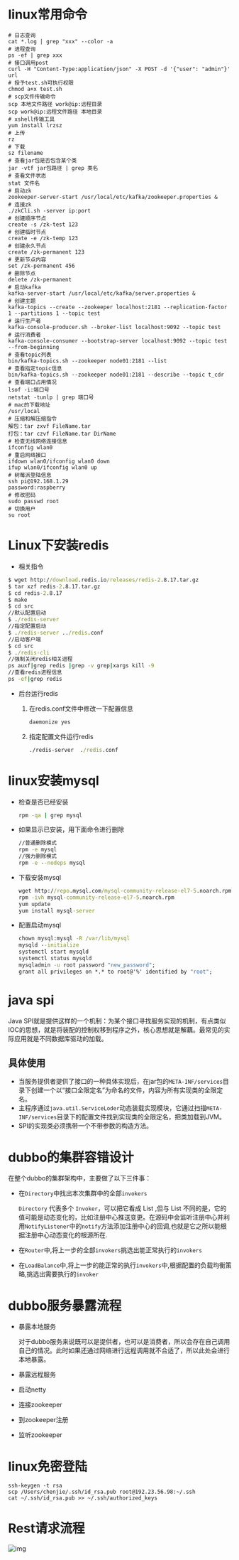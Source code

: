 # linux常用命令

```shell
# 日志查询
cat *.log | grep "xxx" --color -a 
# 进程查询
ps -ef | grep xxx 
# 接口调用post
curl -H "Content-Type:application/json" -X POST -d '{"user": "admin"}' url 
# 授予test.sh可执行权限
chmod a+x test.sh
# scp文件传输命令
scp 本地文件路径 work@ip:远程目录
scp work@ip:远程文件路径 本地目录
# xshell传输工具
yum install lrzsz
# 上传
rz
# 下载
sz filename
# 查看jar包是否包含某个类
jar -vtf jar包路径 | grep 类名
# 查看文件状态
stat 文件名
# 启动zk
zookeeper-server-start /usr/local/etc/kafka/zookeeper.properties &
# 连接zk
./zkCli.sh -server ip:port
# 创建顺序节点
create -s /zk-test 123
# 创建临时节点
create -e /zk-temp 123
# 创建永久节点
create /zk-permanent 123
# 更新节点内容
set /zk-permanent 456
# 删除节点
delete /zk-permanent
# 启动kafka
kafka-server-start /usr/local/etc/kafka/server.properties &
# 创建主题
kafka-topics --create --zookeeper localhost:2181 --replication-factor 1 --partitions 1 --topic test
# 运行生产者
kafka-console-producer.sh --broker-list localhost:9092 --topic test
# 运行消费者
kafka-console-consumer --bootstrap-server localhost:9092 --topic test --from-beginning
# 查看topic列表
bin/kafka-topics.sh --zookeeper node01:2181 --list
# 查看指定topic信息
bin/kafka-topics.sh --zookeeper node01:2181 --describe --topic t_cdr
# 查看端口占用情况
lsof -i:端口号
netstat -tunlp | grep 端口号
# mac的下载地址
/usr/local
# 压缩和解压缩指令
解包：tar zxvf FileName.tar
打包：tar czvf FileName.tar DirName
# 检查无线网络连接信息
ifconfig wlan0
# 重启网络接口
ifdown wlan0/ifconfig wlan0 down
ifup wlan0/ifconfig wlan0 up
# 树莓派登陆信息
ssh pi@192.168.1.29
password:raspberry
# 修改密码
sudo passwd root
# 切换用户
su root
```

# Linux下安装redis

* 相关指令

```cmd
$ wget http://download.redis.io/releases/redis-2.8.17.tar.gz
$ tar xzf redis-2.8.17.tar.gz
$ cd redis-2.8.17
$ make
$ cd src
//默认配置启动
$ ./redis-server
//指定配置启动
$ ./redis-server ../redis.conf
//启动客户端
$ cd src
$ ./redis-cli
//强制关闭redis相关进程
ps auxf|grep redis |grep -v grep|xargs kill -9
//查看redis进程信息
ps -ef|grep redis
```

* 后台运行redis

  1. 在redis.conf文件中修改一下配置信息

     ```cmd
     daemonize yes
     ```

  2. 指定配置文件运行redis

     ```cmd
     ./redis-server  ./redis.conf
     ```

# linux安装mysql 

* 检查是否已经安装 

  ```cmd
  rpm -qa | grep mysql 
  ```

* 如果显示已安装，用下面命令进行删除 

  ```cmd
  //普通删除模式 
  rpm -e mysql 
  //强力删除模式 
  rpm -e --nodeps mysql 
  ```

* 下载安装mysql 

  ```cmd
  wget http://repo.mysql.com/mysql-community-release-el7-5.noarch.rpm 
  rpm -ivh mysql-community-release-el7-5.noarch.rpm 
  yum update 
  yum install mysql-server 
  ```

* 配置启动mysql 

  ```cmd
  chown mysql:mysql -R /var/lib/mysql 
  mysqld --initialize 
  systemctl start mysqld 
  systemctl status mysqld 
  mysqladmin -u root password "new_password"; 
  grant all privileges on *.* to root@'%' identified by "root"; 
  ```

# java spi

Java SPI就是提供这样的一个机制：为某个接口寻找服务实现的机制，有点类似IOC的思想，就是将装配的控制权移到程序之外，核心思想就是解藕。最常见的实际应用就是不同数据库驱动的加载。

## 具体使用

* 当服务提供者提供了接口的一种具体实现后，在jar包的`META-INF/services`目录下创建一个以“接口全限定名”为命名的文件，内容为所有实现类的全限定名。
* 主程序通过`java.util.ServiceLoder`动态装载实现模块，它通过扫描`META-INF/services`目录下的配置文件找到实现类的全限定名，把类加载到JVM。
* SPI的实现类必须携带一个不带参数的构造方法。

# dubbo的集群容错设计

在整个dubbo的集群架构中，主要做了以下三件事：

* 在`Directory`中找出本次集群中的全部`invokers` 

  `Directory` 代表多个 `Invoker`，可以把它看成 List<Invoker> ,但与 List 不同的是，它的值可能是动态变化的，比如注册中心推送变更。在源码中会监听注册中心并利用`NotifyListener`中的`notify`方法添加注册中心的回调,也就是它之所以能根据注册中心动态变化的根源所在.

* 在`Router`中,将上一步的全部`invokers`挑选出能正常执行的`invokers` 

* 在`LoadBalance`中,将上一步的能正常的执行`invokers`中,根据配置的负载均衡策略,挑选出需要执行的`invoker`

# dubbo服务暴露流程

- 暴露本地服务

  对于dubbo服务来说既可以是提供者，也可以是消费者，所以会存在自己调用自己的情况。此时如果还通过网络进行远程调用就不合适了，所以此处会进行本地暴露。

- 暴露远程服务

- 启动netty

- 连接zookeeper

- 到zookeeper注册

- 监听zookeeper

# linux免密登陆

```shell
ssh-keygen -t rsa
scp /Users/chenjie/.ssh/id_rsa.pub root@192.23.56.98:~/.ssh
cat ~/.ssh/id_rsa.pub >> ~/.ssh/authorized_keys
```

# Rest请求流程

![img](https://tva1.sinaimg.cn/large/008eGmZEgy1gmn2dswfk4j30j60cyjtb.jpg)


